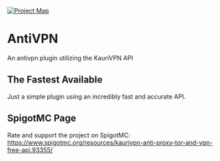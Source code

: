 [![Project Map](https://sourcespy.com/shield.svg)](https://sourcespy.com/github/funkemunkyantivpn/)

# AntiVPN
An antivpn plugin utilizing the KauriVPN API

## The Fastest Available
Just a simple plugin using an incredibly fast and accurate API.

## SpigotMC Page
Rate and support the project on SpigotMC: https://www.spigotmc.org/resources/kaurivpn-anti-proxy-tor-and-vpn-free-api.93355/
